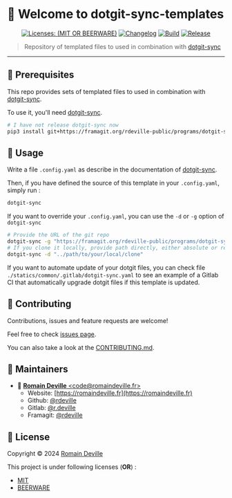 <!-- BEGIN DOTGIT-SYNC BLOCK MANAGED -->
# 👋 Welcome to dotgit-sync-templates

<center>

[![Licenses: (MIT OR BEERWARE)][license_badge]][license_url]
[![Changelog][changelog_badge]][changelog_badge_url]
[![Build][build_badge]][build_badge_url]
[![Release][release_badge]][release_badge_url]

</center>

[build_badge]: https://framagit.org/rdeville-public/programs/dotgit-sync-templates/badges/main/pipeline.svg
[build_badge_url]: https://framagit.org/rdeville-public/programs/dotgit-sync-templates/-/commits/main
[release_badge]: https://framagit.org/rdeville-public/programs/dotgit-sync-templates/-/badges/release.svg
[release_badge_url]: https://framagit.org/rdeville-public/programs/dotgit-sync-templates/-/releases/
[license_badge]: https://img.shields.io/badge/Licenses-MIT%20OR%20BEERWARE-blue
[license_url]: https://framagit.org/rdeville-public/programs/dotgit-sync-templates/blob/main/LICENSE
[changelog_badge]: https://img.shields.io/badge/Changelog-Python%20Semantic%20Release-yellow
[changelog_badge_url]: https://github.com/python-semantic-release/python-semantic-release

> Repository of templated files to used in combination with [dotgit-sync](https://framagit.org/rdeville-public/programs/dotgit-sync)

---

<!-- BEGIN DOTGIT-SYNC BLOCK EXCLUDED CUSTOM_README -->
## 📌 Prerequisites

This repo provides sets of templated files to used in combination with
[dotgit-sync](https://framagit.org/rdeville-public/programs/dotgit-sync).

To use it, you'll need [dotgit-sync](https://framagit.org/rdeville-public/programs/dotgit-sync).

```bash
# I have not release dotgit-sync now
pip3 install git+https://framagit.org/rdeville-public/programs/dotgit-sync
```

## 🚀 Usage

Write a file `.config.yaml` as describe in the documentation of
[dotgit-sync](https://framagit.org/rdeville-public/programs/dotgit-sync).

Then, if you have defined the source of this template in your `.config.yaml`,
simply run :

```bash
dotgit-sync
```

If you want to override your `.config.yaml`, you can use the `-d` or `-g`
option of `dotgit-sync`

```bash
# Provide the URL of the git repo
dotgit-sync -g "https://framagit.org/rdeville-public/programs/dotgit-sync-templates"
# If you clone it locally, provide path directly, either absolute or relative
dotgit-sync -d "../path/to/your/local/clone"
```

If you want to automate update of your dotgit files, you can check file
`./statics/common/.gitlab/dotgit-sync.yaml` to see an example of a Gitlab CI
that automatically upgrade dotgit files if this template is updated.

<!-- END DOTGIT-SYNC BLOCK EXCLUDED CUSTOM_README -->

## 🤝 Contributing

Contributions, issues and feature requests are welcome!

Feel free to check [issues page][issues_pages].

You can also take a look at the [CONTRIBUTING.md][contributing].

[issues_pages]: https://framagit.org/rdeville-public/programs/dotgit-sync-templates/-/issues
[contributing]: https://framagit.org/rdeville-public/programs/dotgit-sync-templates/blob/main/CONTRIBUTING.md

## 👤 Maintainers

  * 📧 [**Romain Deville** \<code@romaindeville.fr\>](mailto:code@romaindeville.fr)
    * Website: [https://romaindeville.fr](https://romaindeville.fr)
    * Github: [@rdeville](https://github.com/rdeville)
    * Gitlab: [@r.deville](https://gitlab.com/r.deville)
    * Framagit: [@rdeville](https://framagit.org/rdeville)

## 📝 License

Copyright © 2024 [Romain Deville](code@romaindeville.fr)

This project is under following licenses (**OR**) :

  * [MIT][main_license]
  * [BEERWARE][beerware_license]

[main_license]: https://framagit.org/rdeville-public/programs/dotgit-sync-templates/blob/main/LICENSE
[beerware_license]: https://framagit.org/rdeville-public/programs/dotgit-sync-templates/blob/main/LICENSE.BEERWARE

<!-- END DOTGIT-SYNC BLOCK MANAGED -->